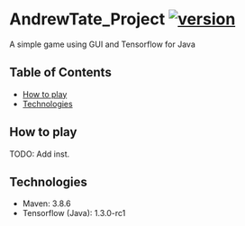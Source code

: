 # AndrewTate_Project [![version](https://img.shields.io/badge/version-1.0.0-green.svg)](https://semver.org)
A simple game using GUI and Tensorflow for Java

## Table of Contents
* [How to play](#how-to-play)
* [Technologies](#technologies)

## How to play
TODO: Add inst.

## Technologies
* Maven: 3.8.6
* Tensorflow (Java): 1.3.0-rc1 
